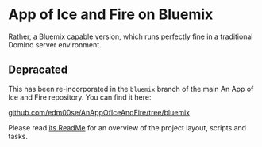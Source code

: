 # App of Ice and Fire on Bluemix

Rather, a Bluemix capable version, which runs perfectly fine in a traditional Domino server environment.

## Depracated

This has been re-incorporated in the `bluemix` branch of the main An App of Ice and Fire repository. You can find it here:

[github.com/edm00se/AnAppOfIceAndFire/tree/bluemix](https://github.com/edm00se/AnAppOfIceAndFire/tree/bluemix)

Please read [its ReadMe](https://github.com/edm00se/AnAppOfIceAndFire/tree/bluemix/ReadMe.md#readme) for an overview of the project layout, scripts and tasks.